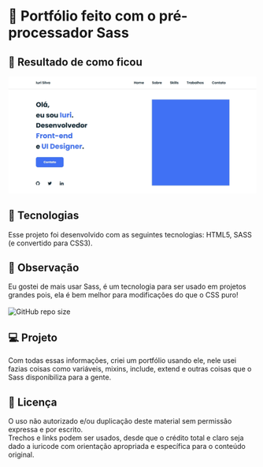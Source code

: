 # 🦩 Portfólio feito com o pré-processador Sass<br>

## 📱 Resultado de como ficou<br>
![Resultado final do projeto](resultado.jpg)

## 🚀 Tecnologias<br>
Esse projeto foi desenvolvido com as seguintes tecnologias: HTML5, SASS (e convertido para CSS3).

## 🌳 Observação<br>
Eu gostei de mais usar Sass, é um tecnologia para ser usado em projetos grandes pois, ela é bem melhor para modificações do que o CSS puro!<br><br>
![GitHub repo size](https://img.shields.io/github/repo-size/iuricode/portfolio-sass?label=tamanho%20do%20repo)

## 💻 Projeto<br>
Com todas essas informações, criei um portfólio usando ele, nele usei fazias coisas como variáveis, mixins, include, extend e outras coisas que o Sass disponibiliza para a gente.

## 📝 Licença<br>
O uso não autorizado e/ou duplicação deste material sem permissão expressa e por escrito.<br>
Trechos e links podem ser usados, desde que o crédito total e claro seja dado a iuricode com orientação apropriada e específica para o conteúdo original.
